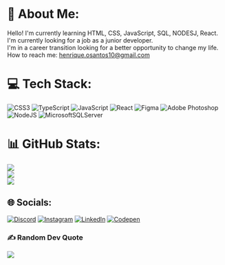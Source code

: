 # 💫 About Me:
Hello! I'm currently learning HTML, CSS, JavaScript, SQL, NODESJ, React.<br>I'm currently looking for a job as a junior developer.<br>I'm in a career transition looking for a better opportunity to change my life.<br>How to reach me: henrique.osantos10@gmail.com<br>


# 💻 Tech Stack:
![CSS3](https://img.shields.io/badge/css3-%231572B6.svg?style=for-the-badge&logo=css3&logoColor=white) ![TypeScript](https://img.shields.io/badge/typescript-%23007ACC.svg?style=for-the-badge&logo=typescript&logoColor=white) ![JavaScript](https://img.shields.io/badge/javascript-%23323330.svg?style=for-the-badge&logo=javascript&logoColor=%23F7DF1E) ![React](https://img.shields.io/badge/react-%2320232a.svg?style=for-the-badge&logo=react&logoColor=%2361DAFB) 	![Figma](https://img.shields.io/badge/figma-%23F24E1E.svg?style=for-the-badge&logo=figma&logoColor=white) ![Adobe Photoshop](https://img.shields.io/badge/adobephotoshop-%2331A8FF.svg?style=for-the-badge&logo=adobephotoshop&logoColor=white) ![NodeJS](https://img.shields.io/badge/node.js-6DA55F?style=for-the-badge&logo=node.js&logoColor=white) ![MicrosoftSQLServer](https://img.shields.io/badge/Microsoft%20SQL%20Sever-CC2927?style=for-the-badge&logo=microsoft%20sql%20server&logoColor=white)
# 📊 GitHub Stats:
![](https://github-readme-stats.vercel.app/api/top-langs/?username=ohenrick&theme=tokyonight&hide_border=false&include_all_commits=true&count_private=false&layout=compact)<br/>
![](https://github-readme-streak-stats.herokuapp.com/?user=ohenrick&theme=tokyonight&hide_border=false)<br/>
![](https://github-readme-stats.vercel.app/api?username=ohenrick&theme=tokyonight&hide_border=false&include_all_commits=true&count_private=false)

## 🌐 Socials:
[![Discord](https://img.shields.io/badge/Discord-%237289DA.svg?logo=discord&logoColor=white)](https://discord.gg/RiCk'#4685) [![Instagram](https://img.shields.io/badge/Instagram-%23E4405F.svg?logo=Instagram&logoColor=white)](https://instagram.com/ohhenrick) [![LinkedIn](https://img.shields.io/badge/LinkedIn-%230077B5.svg?logo=linkedin&logoColor=white)](https://linkedin.com/in/henrique-santos09) [![Codepen](https://img.shields.io/badge/Codepen-000000?style=for-the-badge&logo=codepen&logoColor=white)](https://codepen.io/rxsanto) 

### ✍️ Random Dev Quote
![](https://quotes-github-readme.vercel.app/api?type=horizontal&theme=radical)

